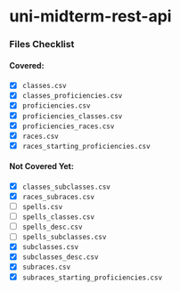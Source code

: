 # uni-midterm-rest-api

### Files Checklist

#### Covered:
- [x] `classes.csv`
- [x] `classes_proficiencies.csv`
- [x] `proficiencies.csv`
- [x] `proficiencies_classes.csv`
- [x] `proficiencies_races.csv`
- [x] `races.csv`
- [x] `races_starting_proficiencies.csv`

#### Not Covered Yet:
- [x] `classes_subclasses.csv`
- [x] `races_subraces.csv`
- [ ] `spells.csv`
- [ ] `spells_classes.csv`
- [ ] `spells_desc.csv`
- [ ] `spells_subclasses.csv`
- [x] `subclasses.csv`
- [x] `subclasses_desc.csv`
- [x] `subraces.csv`
- [x] `subraces_starting_proficiencies.csv`

